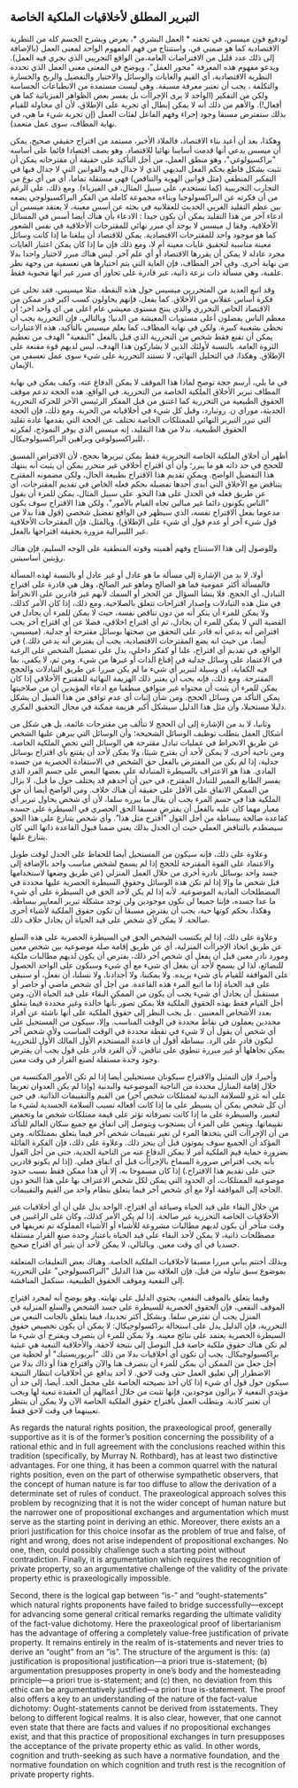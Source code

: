 ## التبرير المطلق لأخلاقيات الملكية الخاصة

لودفيغ فون ميسس، في تحفته * العمل البشري *، يعرض ويشرح الجسم كله من النظرية الاقتصادية كما هو ضمني في، واستنتاج من فهم المفهوم الواحد لمعنى العمل (بالإضافة إلى ذلك عدد قليل من الافتراضات العامة،من الواقع التجريبي الذي يجري فيه العمل). ويدعو مفهوم  هذه المعرفة "محور العمل"، ويوضح في المعنى معنى العمل الذي تحدده النظرية الاقتصادية، أي القيم والغايات والوسائل والاختيار والتفضيل والربح والخسارة والتكلفة ، يجب أن تعتبر معرفة مسبقة. وهي ليست مستمدة من الانطباعات الحساسة ولكن من التفكير (الواحد لا يرى الإجراأت بل يفسر بعض الظواهر الفيزيائية كما هي أفعال!). والأهم من ذلك أنه لا يمكن إبطال أي تجربة على الإطلاق، لأن أي محاولة للقيام بذلك ستفترض مسبقا وجود إجراء وفهم الفاعل لفئات العمل (إن تجربة شيء ما هي، في نهاية المطاف، سوى عمل متعمد). 

وهكذا، بعد أن أعيد بناء الاقتصاد، فالملاذ الأخير، مستمد من اقتراح حقيقي صحيح، يمكن أن ميسس يدعي أنها قدمت أساسا نهائيا للاقتصاد. وهو يصف اقتصادا قائما على أساسه "براكسيولوغي"، وهو منطق العمل، من أجل التأكيد على حقيقة أن مقترحاته يمكن أن تثبت بشكل قاطع بحكم الفعل البديهي الذي لا جدال فيه والقوانين التي لا جدال فيها في التفكير المنطقي (مثل قوانين  الهوية والتناقض) فهي مستقلة تماما، أي من أي نوع من التجارب التجريبية (كما تستخدم، على سبيل المثال، في الفيزياء). ومع ذلك، على الرغم من أن فكرته عن البراكسولوجيا وبناءه مجموعة كاملة من الفكر البراكسيولوجي يضعه بين عظم التقليد الغربي الحديث للعقلانية في بحثه عن أسس معينة، لا يعتقد ميسس أن ادعاء آخر من هذا التقليد يمكن أن يكون جيدا : الادعاء بأن هناك أيضا أسس في المسائل الأخلاقية. وفقا ل ميسس لا يوجد أي مبرر نهائي للمقترحات الأخلاقية في نفس الشعور كما هو موجود واحد للمقترحات الاقتصادية. يمكن للاقتصاد أن يبلغنا ما إذا كانت وسائل معينة مناسبة لتحقيق غايات معينة أم لا، ومع ذلك فإن ما إذا كان يمكن اعتبار الغايات مجرد عادلة لا يمكن أن يقررها الاقتصاد أو أي علم آخر. ليس هناك مبرر لاختيار واحدا بدلا من نهاية أخرى. وفي آخر المطاف، فإن الغاية التي يتم اختيارها هي تعسفية من وجهة نظر علمية، وهي مسألة ذات نزعة ذاتية، غير قادرة على تجاوز أي مبرر غير انها محبوبة فقط. 

وقد اتبع العديد من المتحررين ميسيس حول هذه النقطة. مثلا ميسيس، فقد تخلى عن فكرة أساس عقلاني من الأخلاق. كما يفعل، فإنهم  يحاولون كسب اكبر قدر ممكن من الاقتصاد الخاص التحرري والذي ينتج مستوى معيشي عام اعلى من اي واحد اخر؛ أن معظم الناس يفضلون أعلى مستويات المعيشة  من الدنيا؛ وبالتالي، فإن التحررية يجب أن تحظى بشعبية كبيرة. ولكن في نهاية المطاف، كما يعلم ميسيس بالتأكيد، هذه الاعتبارات يمكن أن تقنع فقط شخص من التحررية الذي قبل بالفعل "النفعية" الهدف من تعظيم الثروة العامة. بالنسبة لأولئك الذين لا يشاركون هذا الهدف، ليس لديهم قوة مقنعة على الإطلاق. وهكذا، في التحليل النهائي، لا تستند التحررية على شيء سوى عمل تعسفي من الإيمان. 

في ما يلي، أرسم حجة توضح لماذا هذا الموقف لا يمكن الدفاع عنه، وكيف يمكن في نهاية المطاف تبرير الأخلاق الملكية الخاصة  من التحررية. في الواقع، هذه الحجة تدعم موقف الحقوق الطبيعية من التحررية كما اعتنق من قبل المفكر الرئيسي الآخر للحركة التحررية الحديثة، موراي ن. روثبارد، وقبل كل شيء في أخلاقياته من الحرية. ومع ذلك، فإن الحجة التي تبرر التبرير النهائي للممتلكات الخاصة تختلف عن الحجة التي يقدمها عادة تقليد الحقوق الطبيعية. بدلا من هذا التقليد، إنه ميسس الذي يوفر النموذج، لفكرته للبراكسيولوغي وبراهين البراكسيولوجيكال، .

أظھر أن أخلاق الملکیة الخاصة التحریریة فقط یمکن تبريرھا بحجج، لأن الافتراض المسبق للحجج في حد ذاته ھو ما یبرر؛ وأن أي اقتراح أخلاقي غير متحرر يمكن أن يثبت أنه ينتهك هذا التفضيل الواضح. ويمكن تقديم هذا الاقتراح بطبيعة الحال، ولكن مضمونه المقترح يتناقض مع الأخلاق التي أبدى أحدها تفضيله بحكم فعله الخاص في تقديم المقترحات، أي عن طريق فعله في الجدل على هذا النحو. على سبيل المثال، يمكن للمرء أن يقول "الناس يكونون دائما غير مبالين تجاه القيام بالأمور"، ولكن هذا الاقتراح سوف يكون مدعوما بفعل الاقتراح نفسه، الذي سيظهر في الواقع تفضيل شخصي (قول هذا بدلا من قول شيء آخر أو عدم قول أي شيء على الإطلاق). وبالمثل، فإن المقترحات الأخلاقية غير الليبرالية مزورة بحقيقة اقتراحها بالفعل.  

وللوصول إلى هذا الاستنتاج وفهم أهميته وقوته المنطقية على الوجه السليم، فإن هناك رؤيتين أساسيتين.

أولا، لا بد من الإشارة إلى مسألة ما هو عادل أو غير عادل  أو بالنسبة لهذه المسألة فالمسألة أكثر عمومية فما هو الصالح وماهو غير الصالح، وهل هي  قادرة على اقتراح التبادل، أي الحجج. فلا ينشأ السؤال عن الحجر أو السمك لأنهم غير قادرين على الانخراط في مثل هذه التبادلات وإصدار اقتراحات تتعلق بالصلاحية. ومع ذلك، إذا كان الأمر كذلك، ولا يمكن للمرء أن ينكر أنه من دون تناقض نفسه، حيث لا يمكن للمرء أن يجادل في القضية التي لا يمكن للمرء أن يجادل، ثم أي اقتراح اخلاقي، فضلا عن أي اقتراح آخر يجب افتراض أنه يدعي أنه قادر على التحقق من صحتها بوسائل مقترحة أو جدلية. (ميسيس، أيضا، من حيث انه يضع المقترحات الاقتصادية، يجب أن يفترض أنه يدعي ذلك.) في الواقع، في تقديم أي اقتراح، علنا ​​أو كفكر داخلي، يدل على تفضيل الشخص على الرغبة في الاعتماد على وسائل جدلية في إقناع الذات أو غيرها من شيء. ومن ثم، لا يكفي، بما فيه الكفاية، أي وسيلة لتبرير أي شيء ما لم يكن مبررا عن طريق التبادلات والحجج المقترحة. ومع ذلك، فإنه يجب أن يعتبر ذلك الهزيمة النهائية للمقترح الأخلاقي إذا كان يمكن للمرء أن يثبت أن محتواه غير متوافق منطقيا مع ادعاء المؤيدين أن من صلاحيتها يمكن التأكد من وسائل الحجج. ومن شأن إثبات أي عدم توافق من هذا القبيل أن يشكل دليلا مستحيلا، وأن مثل هذا الدليل سيشكل أكبر هزيمة ممكنة في مجال التحقيق الفكري.  

وثانيا، لا بد من الإشارة إلى أن الحجج لا تتألف من مقترحات عائمة، بل هي شكل من أشكال العمل يتطلب توظيف الوسائل الشحيحة؛ وأن الوسائل التي يبرهن عليها الشخص عن طريق الانخراط في عمليات تبادل مقترحة هي الوسائل التي تخص الملكية الخاصة. ومن ناحية أخرى، لا يمكن لأحد أن يقترح شيئا، ولا يمكن لأحد أن يقتنع بأي اقتراح بوسائل جدلية، إذا لم يكن من المفترض بالفعل حق الشخص في الاستفادة الحصرية من جسده المادي. هذا هو الاعتراف بالسيطرة المتبادلة على بعضها البعض على جسم الفرد الذي يفسر الطابع المميز للتبادل المقترح، في حين أن أحدهم قد يختلف حول ما قيل، لا يزال من الممكن الاتفاق على الأقل على حقيقة أن هناك خلاف. ومن الواضح أيضا أن حق الملكية هذا في جسم المرء يجب أن يقال ما يبرره سلفا، لأن أي شخص يحاول تبرير أي معيار مهما كان عليه بالفعل أن يفترض مسبقا الحق الحصري في السيطرة على جسده كقاعدة صالحة ببساطة من أجل القول "أقترح مثل هذا". وأي شخص يتنازع على هذا الحق سيصطدم بالتناقض العملي حيث أن الجدل بذلك يعني ضمنا قبول القاعدة ذاتها التي كان يتنازع عليها.

وعلاوة على ذلك، فإنه سيكون من المستحيل أيضا للحفاظ على الجدل لوقت طويل والاعتماد على القوة المقترحة للحجج  إذا لم يسمح لشخص مناسب واحد بالإضافة إلى جسد واحد بوسائل نادرة أخرى من خلال العمل المنزلي (عن طريق وضعها لاستخدامها قبل شخص ما وإلا إذا لم تكن هذه الوسائل وحقوق السيطرة الحصرية عليها محددة في المصطلحات المادية الموضوعية. لأنه إذا لم يكن لأحد الحق في السيطرة على أي شيء ما عدا جسده، فإننا جميعا لن نكون موجودين ولن توجد مشكلة تبرير المعايير ببساطة. وهكذا، بحكم كونها حية، يجب أن يفترض مسبقا أن تكون حقوق الملكية لأشياء أخرى صالحة. لا يمكن لأي شخص على قيد الحياة أن يجادل خلاف ذلك. 

وعلاوة على ذلك، إذا لم يكتسب الشخص الحق في السيطرة الحصرية على هذه السلع عن طريق اتخاذ الإجراأت المنزلية، أي عن طريق إقامة صلة موضوعية بين شخص معين ومورد نادر معين قبل أن يفعل أي شخص آخر ذلك، يفترض أن يكون لديهم مطالبات ملكية للبضائع، لذا لن يسمح لأحد أن يفعل أي شيء مع أي شيء وسيكون على الواحد الحصول على الموافقة للقيام بأي شيء يريده. ولا يمكننا، ولا أجدادنا، ولا نسلنا، أن نفعل، أو سنبقى على قيد الحياة إذا ما اتبع المرء هذه القاعدة. من أجل أي شخص ماضي أو حاضر أو ​​مستقبل  أن يجادل أي شيء يجب أن يكون من الممكن البقاء على قيد الحياة الآن، ومن أجل القيام فقط بهذه الحقوق الملكية فلا يمكن تصور بأنها خالدة وغير محددة فيما يتعلق بعدد الأشخاص المعنيين . بل يجب النظر إلى حقوق الملكية على أنها ناشئة عن أفراد محددين يعملون في نقاط محددة في الوقت المناسب. وإلا، سيكون من المستحيل على أي شخص أن يقول أن لا شيء في نقطة محددة في الوقت المناسب ولأي شخص آخر ليكون قادر على الرد. ببساطة أقول أن قاعدة المستخدم الأول المالك الأول للتحررية يمكن تجاهلها أو غير مبررة تنطوي على تناقض، لأن الفرد قادر على قول يجب أن يفترض وجود وحدة مستقلة لصنع القرار في وقت معين. 

وأخيرا، فإن التمثيل والاقتراح سيكونان مستحيلين أيضا إذا لم تكن الأمور المكتسبة من خلال إقامة المنازل محددة من الناحية الموضوعية والبدنية (وإذا لم يكن العدوان تعريفا على أنه غزو للسلامة البدنية لممتلكات شخص آخر) من القيم والتقييمات الذاتية. في حين أن كل شخص يمكن أن يسيطر على ما إذا كانت أفعاله تسبب السلامة الجسدية لشيء ما لتغيير، والسيطرة على ما إذا كانت تصرفاته تؤثر على قيمة ممتلكات شخص ما وتخفض تقييماتها. ويتعين على المرء أن يستجوب ويتوصل إلى اتفاق مع جميع سكان العالم للتأكد من أن الإجراأت التي يتخذها المرء لن تغير تقييمات شخص آخر فيما يتعلق بممتلكاته. ومن المؤكد أن الجميع سوف يموتون قبل أن ينجز ذلك. وعلاوة على ذلك، فإن الفكرة القائلة بضرورة حماية قيم الملكية أمر لا يمكن الدفاع عنه من الناحية الجدية، حتى من أجل القول بأنه يجب افتراض ضرورة السماح بالإجراأت قبل أي اتفاق فعلي. (إذا لم يكونو قادرين حتى على تقديم هذا الاقتراح.) إذا كان مسموحا به، إلا أن هذا ممكن فقط بسبب حدود موضوعية الممتلكات، أي الحدود التي يمكن لكل شخص الاعتراف بها على هذا النحو دون الحاجة إلى الموافقة أولا مع أي شخص آخر فيما يتعلق بنظام واحد من القيم والتقييمات. 

من خلال البقاء على قيد الحياة وصياغة أي اقتراح، الواحد يدل على أن أي أخلاقيات غير الأخلاقيات الخاصة التحررية غير صالحة. إذا لم يكن الأمر كذلك، وكان على الراغبين في وقت متأخر أن يكون لديهم مطالبات مشروعة للأشياء أو الأشياء المملوكة تم تعريفها في مصطلحات ذاتية، لا يمكن لأحد البقاء على قيد الحياة باعتبار وحدة صنع القرار مستقلة جسديا في أي وقت معين. وبالتالي، لا يمكن لأحد أن يثير أي اقتراح صحيح. 

وبذلك أختتم بياني مبررا مسبقا لأخلاقيات الملكية الخاصة. وهناك بعض التعليقات المتعلقة بموضوع سبق تناوله من قبل، فإن العلاقة بين هذا الدليل "البراكسيولوجي" على التحررية إلى النفعية وموقف الحقوق الطبيعية، سنكمل المناقشة.

وفيما يتعلق بالموقف النفعي، يحتوي الدليل على نهايته. وهو يوضح أنه لمجرد اقتراح الموقف النفعي، فإن الحقوق الحصرية للسيطرة على جسد الشخص والسلع المنزلية في المنزل يجب أن تفترض سلفا. وبشكل أكثر تحديدا، فيما يتعلق بالجانب التبعي من التحررية، فإن الدليل يدل على استحالة براكسولوجيكال: لا يمكن أن يكون تخصيص حقوق السيطرة الحصرية يعتمد على نتائج معينة. ولا يمكن للمرء أن يتصرف ويقترح أي شيء ما لم تكن هناك حقوق ملكية خاصة قبل التوصل إلى نتيجة لاحقة. والأخلاقية التبعية هي عبثية براكسيولوجيكال. يجب أن تكون أي أخلاقيات بدلا من ذلك "أبريوريستيك" أو لحظية من أجل جعل من الممكن أن يمكن للمرء أن يتصرف هنا والآن واقتراح هذا أو ذاك بدلا من الاضطرار إلى تعليق العمل حتى وقت لاحق. لا أحد يدافع عن أخلاقيات انتظار النتيجة سيكون حول قول أي شيء إذا كان أخذ نصيحته الخاصة على محمل الجد. أيضا، إلى حد أن مؤيدي النفعية لا يزالون موجودين، فإنها تثبت من خلال أعمالهم أن العقيدة تبعية لها ويجب أن تعتبر كاذبة. ويتطلب العمل باقتراح  حقوق الملكية الخاصة الآن ولا يمكن أن ينتظر تعيينهما في وقت لاحق فقط.

As regards the natural rights position, the praxeological proof, generally supportive as it is of the former’s position concerning the possibility of a rational ethic and in full agreement with the conclusions reached within this tradition (specifically, by Murray N. Rothbard), has at least two distinctive advantages. For one thing, it has been a common quarrel with the natural rights position, even on the part of otherwise sympathetic observers, that the concept of human nature is far too diffuse to allow the derivation of a determinate set of rules of conduct. The praxeological approach solves this problem by recognizing that it is not the wider concept of human nature but the narrower one of propositional exchanges and argumentation which must serve as the starting point in deriving an ethic. Moreover, there exists an a priori justification for this choice insofar as the problem of true and false, of right and wrong, does not arise independent of propositional exchanges. No one, then, could possibly challenge such a starting point without contradiction. Finally, it is argumentation which requires the recognition of private property, so an argumentative challenge of the validity of the private property ethic is praxeologically impossible.

Second, there is the logical gap between “is-” and “ought-statements” which natural rights proponents have failed to bridge successfully—except for advancing some general critical remarks regarding the ultimate validity of the fact-value dichotomy. Here the praxeological proof of libertarianism has the advantage of offering a completely value-free justification of private property. It remains entirely in the realm of is-statements and never tries to derive an “ought” from an “is”. The structure of the argument is this: (a) justification is propositional justification—a priori true is-statement; (b) argumentation presupposes property in one’s body and the homesteading principle—a priori true is-statement; and (c) then, no deviation from this ethic can be argumentatively justified—a priori true is-statement. The proof also offers a key to an understanding of the nature of the fact-value dichotomy: Ought-statements cannot be derived from isstatements. They belong to different logical realms. It is also clear, however, that one cannot even state that there are facts and values if no propositional exchanges exist, and that this practice of propositional exchanges in turn presupposes the acceptance of the private property ethic as valid. In other words, cognition and truth-seeking as such have a normative foundation, and the normative foundation on which cognition and truth rest is the recognition of private property rights.
